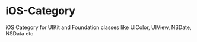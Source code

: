 iOS-Category
============

iOS Category for UIKit and Foundation classes like UIColor, UIView, NSDate, NSData etc
